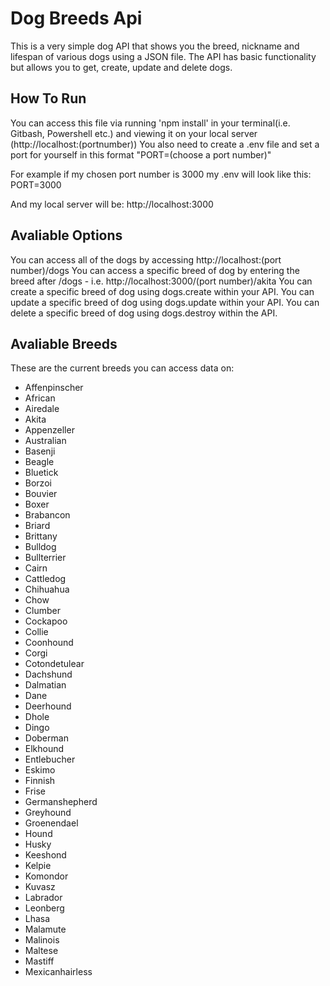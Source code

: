 # Dog Breeds Api

This is a very simple dog API that shows you the breed, nickname and lifespan of various dogs using a JSON file. The API has basic functionality but allows you to get, create, update and delete dogs.

## How To Run

You can access this file via running 'npm install' in your terminal(i.e. Gitbash, Powershell etc.) and viewing it on your local server (http://localhost:(portnumber))
You also need to create a .env file and set a port for yourself in this format
"PORT=(choose a port number)"

For example if my chosen port number is 3000 my .env will look like this:
PORT=3000

And my local server will be:
http://localhost:3000

## Avaliable Options

You can access all of the dogs by accessing http://localhost:(port number)/dogs
You can access a specific breed of dog by entering the breed after /dogs - i.e. http://localhost:3000/(port number)/akita
You can create a specific breed of dog using dogs.create within your API.
You can update a specific breed of dog using dogs.update within your API.
You can delete a specific breed of dog using dogs.destroy within the API.

## Avaliable Breeds

These are the current breeds you can access data on:

* Affenpinscher
* African
* Airedale
* Akita
* Appenzeller
* Australian
* Basenji
* Beagle
* Bluetick
* Borzoi
* Bouvier
* Boxer
* Brabancon
* Briard
* Brittany
* Bulldog
* Bullterrier
* Cairn
* Cattledog
* Chihuahua
* Chow
* Clumber
* Cockapoo
* Collie
* Coonhound
* Corgi
* Cotondetulear
* Dachshund
* Dalmatian
* Dane
* Deerhound
* Dhole
* Dingo
* Doberman
* Elkhound
* Entlebucher
* Eskimo
* Finnish
* Frise
* Germanshepherd
* Greyhound
* Groenendael
* Hound
* Husky
* Keeshond
* Kelpie
* Komondor
* Kuvasz
* Labrador
* Leonberg
* Lhasa
* Malamute
* Malinois
* Maltese
* Mastiff
* Mexicanhairless